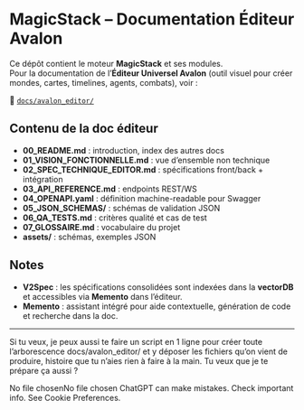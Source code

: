 # MagicStack – Documentation Éditeur Avalon

Ce dépôt contient le moteur **MagicStack** et ses modules.  
Pour la documentation de l’**Éditeur Universel Avalon** (outil visuel pour créer mondes, cartes, timelines, agents, combats), voir :

📂 [`docs/avalon_editor/`](./docs/avalon_editor/)

## Contenu de la doc éditeur
- **00_README.md** : introduction, index des autres docs
- **01_VISION_FONCTIONNELLE.md** : vue d’ensemble non technique
- **02_SPEC_TECHNIQUE_EDITOR.md** : spécifications front/back + intégration
- **03_API_REFERENCE.md** : endpoints REST/WS
- **04_OPENAPI.yaml** : définition machine-readable pour Swagger
- **05_JSON_SCHEMAS/** : schémas de validation JSON
- **06_QA_TESTS.md** : critères qualité et cas de test
- **07_GLOSSAIRE.md** : vocabulaire du projet
- **assets/** : schémas, exemples JSON

## Notes
- **V2Spec** : les spécifications consolidées sont indexées dans la **vectorDB** et accessibles via **Memento** dans l’éditeur.
- **Memento** : assistant intégré pour aide contextuelle, génération de code et recherche dans la doc.

---
Si tu veux, je peux aussi te faire un script en 1 ligne pour créer toute l’arborescence docs/avalon_editor/ et y déposer les fichiers qu’on vient de produire, histoire que tu n’aies rien à faire à la main.
Tu veux que je te prépare ça aussi ?




No file chosenNo file chosen
ChatGPT can make mistakes. Check important info. See Cookie Preferences.
